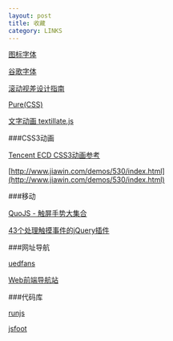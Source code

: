 ```yaml
---
layout: post
title: 收藏
category: LINKS
---
```


[图标字体](http://icomoon.io/app/)

[谷歌字体](http://www.google.com/fonts)

[滚动视差设计指南](http://ecd.tencent.com/%E6%BB%9A%E5%8A%A8%E8%A7%86%E5%B7%AE%E8%AE%BE%E8%AE%A1%E6%8C%87%E5%8D%97.html '视差滚动设计指南')

[Pure(CSS)](http://purecss.io/ 'Pure(CSS)')

[文字动画 textillate.js](http://jschr.github.io/textillate/)

###CSS3动画

[Tencent ECD CSS3动画参考](http://ecd.tencent.com/css3/tools.html)

[http://www.jiawin.com/demos/530/index.html](http://www.jiawin.com/demos/530/index.html)

###移动

[QuoJS - 触屏手势大集合](http://quojs.tapquo.com/ 'QuoJS - 触屏手势大集合')

[43个处理触摸事件的jQuery插件](http://bbs.html5cn.org/thread-10836-1-1.html '43个处理触摸事件的jQuery插件')

###网址导航

[uedfans](http://uedfans.cn/)

[Web前端导航站](http://www.ux265.net/index.php)

###代码库

[runjs](http://runjs.cn/)

[jsfoot](http://www.jsfoot.com/)
